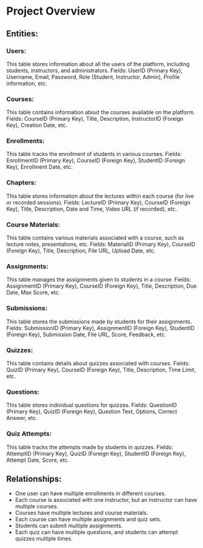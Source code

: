 # Project Overview


## Entities:

### Users:
This table stores information about all the users of the platform, including students, instructors, and administrators.
Fields: UserID (Primary Key), Username, Email, Password, Role (Student, Instructor, Admin), Profile information, etc.

### Courses:
This table contains information about the courses available on the platform.
Fields: CourseID (Primary Key), Title, Description, InstructorID (Foreign Key), Creation Date, etc.
### Enrollments:
This table tracks the enrollment of students in various courses.
Fields: EnrollmentID (Primary Key), CourseID (Foreign Key), StudentID (Foreign Key), Enrollment Date, etc.


### Chapters:
This table stores information about the lectures within each course (for live or recorded sessions).
Fields: LectureID (Primary Key), CourseID (Foreign Key), Title, Description, Date and Time, Video URL (if recorded), etc.

### Course Materials:
This table contains various materials associated with a course, such as lecture notes, presentations, etc.
Fields: MaterialID (Primary Key), CourseID (Foreign Key), Title, Description, File URL, Upload Date, etc.

### Assignments:
This table manages the assignments given to students in a course.
Fields: AssignmentID (Primary Key), CourseID (Foreign Key), Title, Description, Due Date, Max  Score, etc.

### Submissions:
This table stores the submissions made by students for their assignments.
Fields: SubmissionID (Primary Key), AssignmentID (Foreign Key), StudentID (Foreign Key), Submission Date, File URL, Score, Feedback, etc.

### Quizzes:
This table contains details about quizzes associated with courses.
Fields: QuizID (Primary Key), CourseID (Foreign Key), Title, Description, Time Limit, etc.

### Questions:
This table stores individual questions for quizzes.
Fields: QuestionID (Primary Key), QuizID (Foreign Key), Question Text, Options, Correct Answer, etc.


### Quiz Attempts:
This table tracks the attempts made by students in quizzes.
Fields: AttemptID (Primary Key), QuizID (Foreign Key), StudentID (Foreign Key), Attempt Date, Score, etc.


## Relationships:
- One user can have multiple enrollments in different courses.
- Each course is associated with one instructor, but an instructor can have multiple courses.
- Courses have multiple lectures and course materials.
- Each course can have multiple assignments and quiz sets.
- Students can submit multiple assignments.
- Each quiz can have multiple questions, and students can attempt quizzes multiple times.


